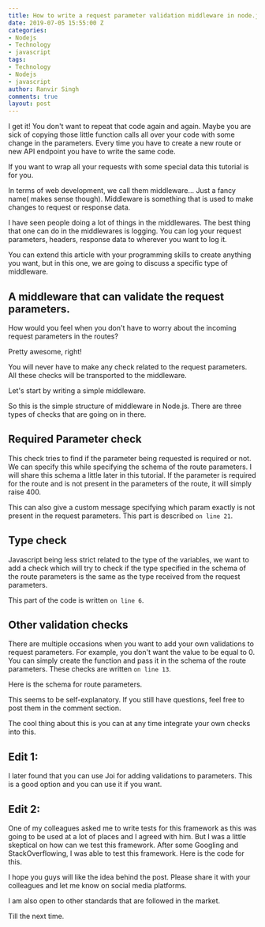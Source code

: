 ```yaml
---
title: How to write a request parameter validation middleware in node.js
date: 2019-07-05 15:55:00 Z
categories:
- Nodejs
- Technology
- javascript
tags:
- Technology
- Nodejs
- javascript
author: Ranvir Singh
comments: true
layout: post
---
```


I get it! You don't want to repeat that code again and again. Maybe you are sick of copying those little function calls all over your code with some change in the parameters. Every time you have to create a new route or new API endpoint you have to write the same code.

If you want to wrap all your requests with some special data this tutorial is for you.

In terms of web development, we call them middleware... Just a fancy name( makes sense though). Middleware is something that is used to make changes to request or response data.

I have seen people doing a lot of things in the middlewares. The best thing that one can do in the middlewares is logging. You can log your request parameters, headers, response data to wherever you want to log it.

You can extend this article with your programming skills to create anything you want, but in this one, we are going to discuss a specific type of middleware.

## A middleware that can validate the request parameters.

How would you feel when you don't have to worry about the incoming request parameters in the routes?

Pretty awesome, right!

You will never have to make any check related to the request parameters. All these checks will be transported to the middleware.

Let's start by writing a simple middleware.

<script src="https://gist.github.com/singh1114/766113f61c4f61b8357e4ff0223ec3c1.js"></script>

So this is the simple structure of middleware in Node.js. There are three types of checks that are going on in there.

## Required Parameter check

This check tries to find if the parameter being requested is required or not. We can specify this while specifying the schema of the route parameters. I will share this schema a little later in this tutorial. If the parameter is required for the route and is not present in the parameters of the route, it will simply raise 400.

This can also give a custom message specifying which param exactly is not present in the request parameters. This part is described `on line 21`.

## Type check

Javascript being less strict related to the type of the variables, we want to add a check which will try to check if the type specified in the schema of the route parameters is the same as the type received from the request parameters.

This part of the code is written `on line 6`.

## Other validation checks

There are multiple occasions when you want to add your own validations to request parameters. For example, you don't want the value to be equal to 0. You can simply create the function and pass it in the schema of the route parameters. These checks are written `on line 13`.

Here is the schema for route parameters.

<script src="https://gist.github.com/singh1114/e33ef5764df3476bf7a6c83cf3e9359d.js"></script>

This seems to be self-explanatory. If you still have questions, feel free to post them in the comment section.

The cool thing about this is you can at any time integrate your own checks into this.

## Edit 1:

I later found that you can use Joi for adding validations to parameters. This is a good option and you can use it if you want.

## Edit 2:

One of my colleagues asked me to write tests for this framework as this was going to be used at a lot of places and I agreed with him. But I was a little skeptical on how can we test this framework. After some Googling and StackOverflowing, I was able to test this framework. Here is the code for this.

<script src="https://gist.github.com/singh1114/61495aff847d0a527cb039aaf8ffa408.js"></script>

I hope you guys will like the idea behind the post. Please share it with your colleagues and let me know on social media platforms.

I am also open to other standards that are followed in the market.

Till the next time.